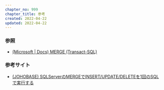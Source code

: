 ```yaml
---
chapter_no: 999
chapter_title: 参考
created: 2022-04-22
updated: 2022-04-22
---
```

### 参照
- [(Microsoft \| Docs) MERGE (Transact-SQL)](https://docs.microsoft.com/ja-jp/sql/t-sql/statements/merge-transact-sql?view=sql-server-ver15)

### 参考サイト
- [(JOHOBASE) SQLServerのMERGEでINSERT/UPDATE/DELETEを1回のSQLで実行する](https://johobase.com/sqlserver-merge-insert-update-delete/)
